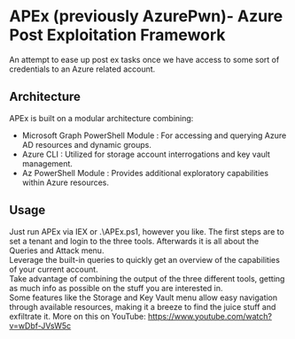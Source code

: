 # APEx (previously AzurePwn)- Azure Post Exploitation Framework  

An attempt to ease up post ex tasks once we have access to some sort of credentials to an Azure related account.

## Architecture  
APEx is built on a modular architecture combining:  
- Microsoft Graph PowerShell Module : For accessing and querying Azure AD resources and dynamic groups.  
- Azure CLI : Utilized for storage account interrogations and key vault management.  
- Az PowerShell Module : Provides additional exploratory capabilities within Azure resources.  

## Usage
Just run APEx via IEX or .\APEx.ps1, however you like.
The first steps are to set a tenant and login to the three tools.
Afterwards it is all about the Queries and Attack menu.  
Leverage the built-in queries to quickly get an overview of the capabilities of your current account.  
Take advantage of combining the output of the three different tools, getting as much info as possible on the stuff you are interested in.  
Some features like the Storage and Key Vault menu allow easy navigation through available resources, making it a breeze to find the juice stuff and exfiltrate it.
More on this on YouTube: https://www.youtube.com/watch?v=wDbf-JVsW5c
